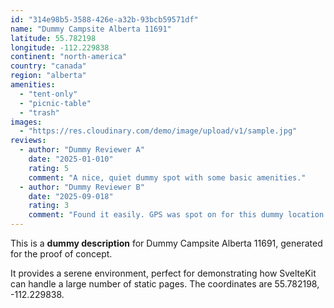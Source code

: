 ```yaml
---
id: "314e98b5-3588-426e-a32b-93bcb59571df"
name: "Dummy Campsite Alberta 11691"
latitude: 55.782198
longitude: -112.229838
continent: "north-america"
country: "canada"
region: "alberta"
amenities:
  - "tent-only"
  - "picnic-table"
  - "trash"
images:
  - "https://res.cloudinary.com/demo/image/upload/v1/sample.jpg"
reviews:
  - author: "Dummy Reviewer A"
    date: "2025-01-010"
    rating: 5
    comment: "A nice, quiet dummy spot with some basic amenities."
  - author: "Dummy Reviewer B"
    date: "2025-09-018"
    rating: 3
    comment: "Found it easily. GPS was spot on for this dummy location."
---
```


This is a **dummy description** for Dummy Campsite Alberta 11691, generated for the proof of concept.

It provides a serene environment, perfect for demonstrating how SvelteKit can handle a large number of static pages. The coordinates are 55.782198, -112.229838.

